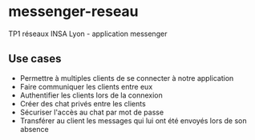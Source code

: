 # messenger-reseau
TP1 réseaux INSA Lyon - application messenger

## Use cases
- Permettre à multiples clients de se connecter à notre application
- Faire communiquer les clients entre eux
- Authentifier les clients lors de la connexion
- Créer des chat privés entre les clients
- Sécuriser l'accès au chat par mot de passe
- Transférer au client les messages qui lui ont été envoyés lors de son absence
